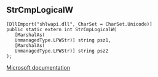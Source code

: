 ## StrCmpLogicalW

```
[DllImport("shlwapi.dll", CharSet = CharSet.Unicode)]
public static extern int StrCmpLogicalW(
   [MarshalAs(
   UnmanagedType.LPWStr)] string psz1,
   [MarshalAs(
   UnmanagedType.LPWStr)] string psz2
);
```

[Microsoft documentation](https://docs.microsoft.com/en-us/windows/win32/api/shlwapi/nf-shlwapi-strcmplogicalw)
